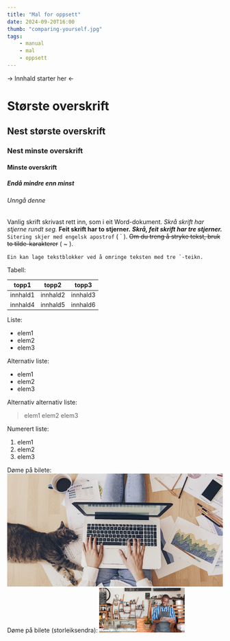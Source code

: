 ```yaml
---
title: "Mal for oppsett"
date: 2024-09-20T16:00
thumb: "comparing-yourself.jpg"
tags: 
    - manual
    - mal
    - oppsett
---
```


-> Innhald starter her <-

# Største overskrift

## Nest største overskrift

### Nest minste overskrift

#### Minste overskrift

##### Endå mindre enn minst

###### Unngå denne

Vanlig skrift skrivast rett inn, som i eit Word-dokument.
*Skrå skrift har stjerne rundt seg.*
**Feit skrift har to stjerner.**
***Skrå, feit skrift har tre stjerner.***
`Sitering skjer med engelsk apostrof` ( ` ).
~~Om du treng å stryke tekst, bruk to tilde-karakterer~~ ( ~ ).

```
Ein kan lage tekstblokker ved å omringe teksten med tre `-teikn.
```

Tabell:

| topp1 | topp2 | topp3 |
| --- | -- | --- |
| innhald1 | innhald2 | innhald3 |
| innhald4 | innhald5 | innhald6 |

Liste:
- elem1
- elem2
- elem3

Alternativ liste:
* elem1
* elem2
* elem3

Alternativ alternativ liste:
> elem1
> elem2
> elem3

Numerert liste:
1. elem1
2. elem2
3. elem3


Døme på bilete: <img src="/assets/img/much-to-do.jpg" alt="vanlig bilete">
Døme på bilete (storleiksendra): <img src="/assets/img/small-business.jpg" alt="lite bilete" width="200"/>
